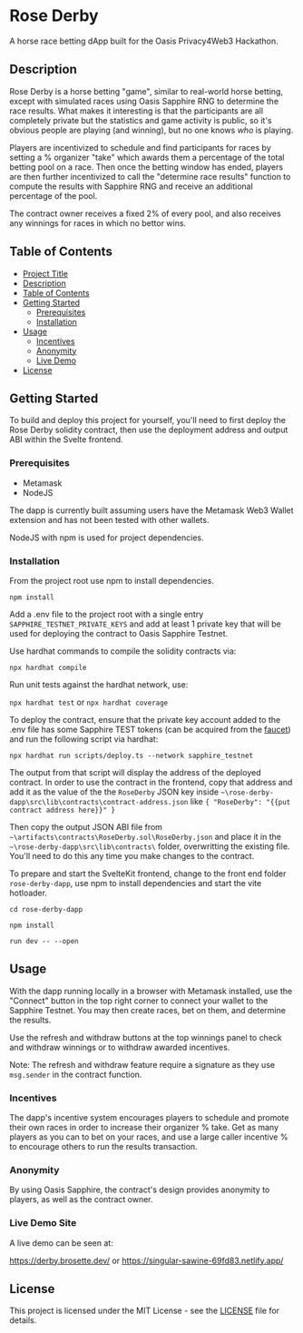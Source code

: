 # Rose Derby

A horse race betting dApp built for the Oasis Privacy4Web3 Hackathon.

## Description

Rose Derby is a horse betting "game", similar to real-world horse betting, except with simulated races using Oasis Sapphire RNG to determine the race results.  What makes it interesting is that the participants are all completely private but the statistics and game activity is public, so it's obvious people are playing (and winning), but no one knows _who_ is playing.  

Players are incentivized to schedule and find participants for races by setting a % organizer "take" which awards them a percentage of the total betting pool on a race.  Then once the betting window has ended, players are then further incentivized to call the "determine race results" function to compute the results with Sapphire RNG and receive an additional percentage of the pool.

The contract owner receives a fixed 2% of every pool, and also receives any winnings for races in which no bettor wins.

## Table of Contents

- [Project Title](#rose-derby)
- [Description](#description)
- [Table of Contents](#table-of-contents)
- [Getting Started](#getting-started)
  - [Prerequisites](#prerequisites)
  - [Installation](#installation)
- [Usage](#usage)
  - [Incentives](#incentives)
  - [Anonymity](#anonymity)
  - [Live Demo](#live-demo-site)
- [License](#license)

## Getting Started

To build and deploy this project for yourself, you'll need to first deploy the Rose Derby solidity contract, then use the deployment address and output ABI within the Svelte frontend.

### Prerequisites

- Metamask
- NodeJS

The dapp is currently built assuming users have the Metamask Web3 Wallet extension and has not been tested with other wallets.

NodeJS with npm is used for project dependencies.

### Installation

From the project root use npm to install dependencies.

`npm install`

Add a .env file to the project root with a single entry `SAPPHIRE_TESTNET_PRIVATE_KEYS` and add at least 1 private key that will be used for deploying the contract to Oasis Sapphire Testnet.

Use hardhat commands to compile the solidity contracts via:

`npx hardhat compile`

Run unit tests against the hardhat network, use:

`npx hardhat test` or `npx hardhat coverage`

To deploy the contract, ensure that the private key account added to the .env file has some Sapphire TEST tokens (can be acquired from the [faucet](https://faucet.testnet.oasis.dev/)) and run the following script via hardhat:

`npx hardhat run scripts/deploy.ts --network sapphire_testnet`

The output from that script will display the address of the deployed contract.  In order to use the contract in the frontend, copy that address and add it as the value of the the `RoseDerby` JSON key inside `~\rose-derby-dapp\src\lib\contracts\contract-address.json` 
like `{ "RoseDerby": "{{put contract address here}}" }`

Then copy the output JSON ABI file from `~\artifacts\contracts\RoseDerby.sol\RoseDerby.json` and place it in the `~\rose-derby-dapp\src\lib\contracts\` folder, overwritting the existing file.  You'll need to do this any time you make changes to the contract.

To prepare and start the SvelteKit frontend, change to the front end folder `rose-derby-dapp`, use npm to install dependencies and start the vite hotloader.

`cd rose-derby-dapp`

`npm install`

`run dev -- --open`

## Usage

With the dapp running locally in a browser with Metamask installed, use the "Connect" button in the top right corner to connect your wallet to the Sapphire Testnet.  You may then create races, bet on them, and determine the results.   

Use the refresh and withdraw buttons at the top winnings panel to check and withdraw winnings or to withdraw awarded incentives.  

Note: The refresh and withdraw feature require a signature as they use `msg.sender` in the contract function.

### Incentives 

The dapp's incentive system encourages players to schedule and promote their own races in order to increase their organizer % take.  Get as many players as you can to bet on your races, and use a large caller incentive % to encourage others to run the results transaction.

### Anonymity

By using Oasis Sapphire, the contract's design provides anonymity to players, as well as the contract owner.  

### Live Demo Site

A live demo can be seen at:

https://derby.brosette.dev/
or
https://singular-sawine-69fd83.netlify.app/

## License

This project is licensed under the MIT License - see the [LICENSE](LICENSE) file for details.

